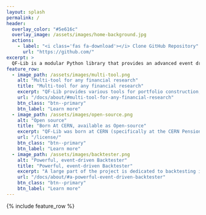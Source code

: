 ```yaml
---
layout: splash
permalink: /
header:
  overlay_color: "#5e616c"
  overlay_image: /assets/images/home-background.jpg
  actions:
    - label: "<i class='fas fa-download'></i> Clone GitHub Repository"
      url: "https://github.com/"
excerpt: >
  QF-Lib is a modular Python library that provides an advanced event driven backtester and a set of high quality tools for quantitative finance. <a href="/template/docs/about/">Read more...</a><br />
feature_row:
  - image_path: /assets/images/multi-tool.png
    alt: "Multi-tool for any financial research"
    title: "Multi-tool for any financial research"
    excerpt: "QF-Lib provides various tools for portfolio construction, time series analysis, risk monitoring, and tools to process data and to present the results."
    url: "/docs/about/#multi-tool-for-any-financial-research"
    btn_class: "btn--primary"
    btn_label: "Learn more"
  - image_path: /assets/images/open-source.png
    alt: "Open source"
    title: "Born At CERN, available as Open-source"
    excerpt: "QF-Lib was born at CERN (specifically at the CERN Pension Fund) and now is available under permissive Open-source license - Apache v2.0."
    url: "/license/"
    btn_class: "btn--primary"
    btn_label: "Learn more"     
  - image_path: /assets/images/backtester.png
    alt: "Powerful, event-driven Backtester"
    title: "Powerful, event-driven Backtester"
    excerpt: "A large part of the project is dedicated to backtesting investment strategies and allows simulating events such as daily market opening or closing."
    url: "/docs/about/#a-powerful-event-driven-backtester"
    btn_class: "btn--primary"
    btn_label: "Learn more"
---
```


{% include feature_row %}
